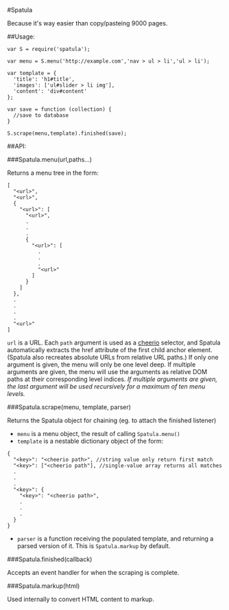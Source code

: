 #Spatula

Because it's way easier than copy/pasteing 9000 pages.

##Usage:

```
var S = require('spatula');

var menu = S.menu('http://example.com','nav > ul > li','ul > li');

var template = {
  'title': 'h1#title',
  'images': ['ul#slider > li img'],
  'content': 'div#content'
};

var save = function (collection) {
  //save to database
}

S.scrape(menu,template).finished(save);
```

##API:

###Spatula.menu(url,paths...)

Returns a menu tree in the form:

```
[
  "<url>",
  "<url>",
  {
    "<url>": [
      "<url>",
      .
      .
      .
      {
        "<url>": [
          .
          .
          .
          "<url>"
        ]
      }
    ]
  },
  .
  .
  .
  .
  "<url>"
]
```

`url` is a URL. Each `path` argument is used as a
[cheerio](http://matthewmueller.github.io/cheerio/) selector, and Spatula
automatically extracts the href attribute of the first child anchor element.
(Spatula also recreates absolute URLs from relative URL paths.) If
only one argument is given, the menu will only be one level deep. If multiple
arguments are given, the menu will use the arguments as relative DOM paths at
their corresponding level indices. *If multiple arguments are given, the last
argument will be used recursively for a maximum of ten menu levels.*

###Spatula.scrape(menu, template, parser)

Returns the Spatula object for chaining (eg. to attach the finished listener)

* `menu` is a menu object, the result of calling `Spatula.menu()`
* `template` is a nestable dictionary object of the form:

```
{
  "<key>": "<cheerio path>", //string value only return first match
  "<key>": ["<cheerio path"], //single-value array returns all matches
  .
  .
  .
  "<key>": {
    "<key>": "<cheerio path>",
    .
    .
    .
  }
}
```

* `parser` is a function receiving the populated template, and returning
a parsed version of it. This is `Spatula.markup` by default.

###Spatula.finished(callback)

Accepts an event handler for when the scraping is complete.

###Spatula.markup(html)

Used internally to convert HTML content to markup.

